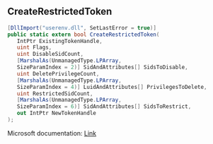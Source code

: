 ## CreateRestrictedToken

```csharp
[DllImport("userenv.dll", SetLastError = true)]
public static extern bool CreateRestrictedToken(
   IntPtr ExistingTokenHandle,
   uint Flags,
   uint DisableSidCount,
   [MarshalAs(UnmanagedType.LPArray,
   SizeParamIndex = 2)] SidAndAttributes[] SidsToDisable,
   uint DeletePrivilegeCount,
   [MarshalAs(UnmanagedType.LPArray,
   SizeParamIndex = 4)] LuidAndAttributes[] PrivilegesToDelete,
   uint RestrictedSidCount,
   [MarshalAs(UnmanagedType.LPArray,
   SizeParamIndex = 6)] SidAndAttributes[] SidsToRestrict,
   out IntPtr NewTokenHandle
);
```

Microsoft documentation: [Link](https://learn.microsoft.com/en-us/windows/win32/api/securitybaseapi/nf-securitybaseapi-createrestrictedtoken)
